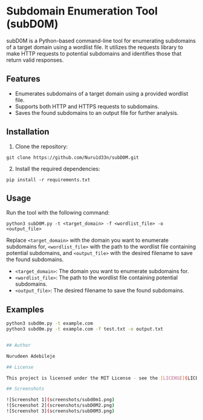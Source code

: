 # Subdomain Enumeration Tool (subD0M)

subD0M is a Python-based command-line tool for enumerating subdomains of a target domain using a wordlist file. It utilizes the requests library to make HTTP requests to potential subdomains and identifies those that return valid responses.

## Features

- Enumerates subdomains of a target domain using a provided wordlist file.
- Supports both HTTP and HTTPS requests to subdomains.
- Saves the found subdomains to an output file for further analysis.

## Installation

1. Clone the repository:

```
git clone https://github.com/Nuru1d33n/subD0M.git
```

2. Install the required dependencies:

```
pip install -r requirements.txt
```

## Usage

Run the tool with the following command:

```
python3 subD0M.py -t <target_domain> -f <wordlist_file> -o <output_file>
```

Replace `<target_domain>` with the domain you want to enumerate subdomains for, `<wordlist_file>` with the path to the wordlist file containing potential subdomains, and `<output_file>` with the desired filename to save the found subdomains.



- `<target_domain>`: The domain you want to enumerate subdomains for.
- `<wordlist_file>`: The path to the wordlist file containing potential subdomains.
- `<output_file>`: The desired filename to save the found subdomains.

## Examples

```bash
python3 subd0m.py -t example.com
python3 subd0m.py -t example.com -f test.txt -o output.txt


## Author

Nurudeen Adebileje

## License

This project is licensed under the MIT License - see the [LICENSE](LICENSE) file for details.

## Screenshots

![Screenshot 1](screenshots/subd0m1.png)
![Screenshot 2](screenshots/subD0M2.png)
![Screenshot 3](screenshots/subD0M3.png)

